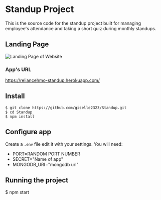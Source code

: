 # Standup Project

This is the source code for the standup project built for managing employee's attendance and taking a short quiz during monthly standups.

## Landing Page
![Landing Page of Website](https://img.techpowerup.org/200913/capture.png)

### App's URL
https://reliancehmo-standup.herokuapp.com/

## Install

    $ git clone https://github.com/giselle2323/Standup.git
    $ cd Standup
    $ npm install

## Configure app

Create a `.env` file edit it with your settings. You will need:

- PORT=RANDOM PORT NUMBER
- SECRET="Name of app"
- MONGODB_URI="mongodb url"

## Running the project
  $ npm start
